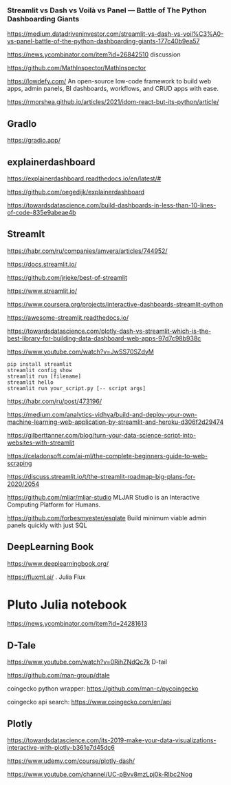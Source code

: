 ### Streamlit vs Dash vs Voilà vs Panel — Battle of The Python Dashboarding Giants 

https://medium.datadriveninvestor.com/streamlit-vs-dash-vs-voil%C3%A0-vs-panel-battle-of-the-python-dashboarding-giants-177c40b9ea57

https://news.ycombinator.com/item?id=26842510 discussion

https://github.com/MathInspector/MathInspector

https://lowdefy.com/  An open-source low-code framework to build web apps, admin panels, BI dashboards, workflows, and CRUD apps with ease.

https://rmorshea.github.io/articles/2021/idom-react-but-its-python/article/

## GradIo

https://gradio.app/

## explainerdashboard

https://explainerdashboard.readthedocs.io/en/latest/#

https://github.com/oegedijk/explainerdashboard

https://towardsdatascience.com/build-dashboards-in-less-than-10-lines-of-code-835e9abeae4b

## StreamIt

https://habr.com/ru/companies/amvera/articles/744952/

https://docs.streamlit.io/

https://github.com/jrieke/best-of-streamlit

<https://www.streamlit.io/>

https://www.coursera.org/projects/interactive-dashboards-streamlit-python

https://awesome-streamlit.readthedocs.io/

https://towardsdatascience.com/plotly-dash-vs-streamlit-which-is-the-best-library-for-building-data-dashboard-web-apps-97d7c98b938c

<https://www.youtube.com/watch?v=JwSS70SZdyM>

```
pip install streamlit
streamlit config show
streamlit run [filename]
streamlit hello
streamlit run your_script.py [-- script args]
```


<https://habr.com/ru/post/473196/>

https://medium.com/analytics-vidhya/build-and-deploy-your-own-machine-learning-web-application-by-streamlit-and-heroku-d306f2d29474

<https://gilberttanner.com/blog/turn-your-data-science-script-into-websites-with-streamlit>

https://celadonsoft.com/ai-ml/the-complete-beginners-guide-to-web-scraping

<https://discuss.streamlit.io/t/the-streamlit-roadmap-big-plans-for-2020/2054>


<https://github.com/mljar/mljar-studio> MLJAR Studio is an Interactive Computing Platform for Humans.


<https://github.com/forbesmyester/esqlate>  Build minimum viable admin panels quickly with just SQL

## DeepLearning Book
<https://www.deeplearningbook.org/>

<https://fluxml.ai/> .  Julia Flux


# Pluto Julia notebook
https://news.ycombinator.com/item?id=24281613


## D-Tale
<https://www.youtube.com/watch?v=0RihZNdQc7k> D-tail

<https://github.com/man-group/dtale>

coingecko python wrapper: <https://github.com/man-c/pycoingecko>

coingecko api search: <https://www.coingecko.com/en/api>

## Plotly

<https://towardsdatascience.com/its-2019-make-your-data-visualizations-interactive-with-plotly-b361e7d45dc6>

<https://www.udemy.com/course/plotly-dash/>

<https://www.youtube.com/channel/UC-pBvv8mzLpj0k-RIbc2Nog>
